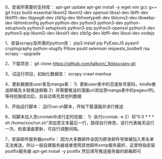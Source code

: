 0、安装所需要的支持库：
	apt-get update
	apt-get install -y wget vim gcc g++ git lrzsz build-essential libxml2 libxml2-dev openssl libssl-dev libffi-dev libtiff5-dev libjpeg8-dev zlib1g-dev libfreetype6-dev liblcms2-dev libwebp-dev libfontconfig python python-dev python3 python3-dev python-setuptools python3-setuptools python3-pip python3-openssl python3-dev python3-pip libxml2-dev libxslt1-dev zlib1g-dev libffi-dev libssl-dev nodejs

1、安装scrapy及所需的python库：
	pip3 install pip PyExecJS pyasn1 cryptography python-slugify Pillow psutil selenium requests_toolbelt rsa scrapy --upgrade
	
2、下载项目：
	git clone https://github.com/talkxin/_1kkkscrapy.git

3、试运行项目，初始化数据库：
	scrapy crawl manhua

4、更新数据库user表及manga表：
	1）更新user表中的百度账号密码，kindle推送邮箱及关联推送邮箱
	2）将需要推送的漫画url添加至manga表中的pageurl列，等待挖掘成功后，会自动填充其他列数据

5、开始运行脚本：
	运行run.sh脚本，开始下载漫画并进行推送

6、将脚本加入至crontab中进行定时挖掘：
	1）执行crontab -e
	2）将“0 0 * * * sh /home/xxx/run.sh”添加至文本最后一行，路径自行修改，该行代表每天运行一次，检查漫画更新，可自行调整间隔。

7、安装邮件服务器postfix：
    因为大多数邮件会因为群发邮件导致被加入黑名单无法推送，所以一般自建服务器或者使用其他邮件smtp服务最好，这里特指安装postfix服务器
    apt-get install -y postfix
    然后填写推送服务器的邮箱即可
